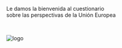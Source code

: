 Le damos la bienvenida al cuestionario  
sobre las perspectivas de la Unión Europea

<br>

![logo](/{{AppPrefix}}/img/doc/site-peu2018-logos.png)

<br>
